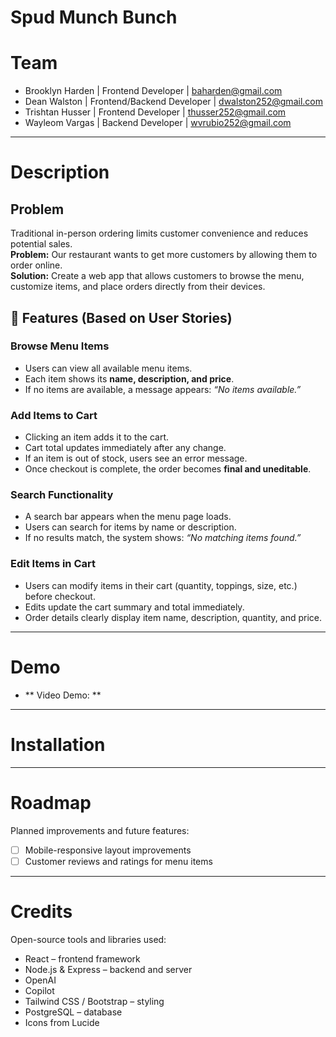 # Spud Munch Bunch


# Team
- Brooklyn Harden | Frontend Developer | baharden@gmail.com
- Dean Walston | Frontend/Backend Developer | dwalston252@gmail.com
- Trishtan Husser | Frontend Developer | thusser252@gmail.com
- Wayleom Vargas | Backend Developer | wvrubio252@gmail.com

--- 

# Description
## Problem
Traditional in-person ordering limits customer convenience and reduces potential sales.  
**Problem:** Our restaurant wants to get more customers by allowing them to order online.  
**Solution:** Create a web app that allows customers to browse the menu, customize items, and place orders directly from their devices.

## 📌 Features (Based on User Stories)

### Browse Menu Items
- Users can view all available menu items.
- Each item shows its **name, description, and price**.
- If no items are available, a message appears: *“No items available.”*

### Add Items to Cart
- Clicking an item adds it to the cart.
- Cart total updates immediately after any change.
- If an item is out of stock, users see an error message.
- Once checkout is complete, the order becomes **final and uneditable**.

### Search Functionality
- A search bar appears when the menu page loads.
- Users can search for items by name or description.
- If no results match, the system shows: *“No matching items found.”*

### Edit Items in Cart
- Users can modify items in their cart (quantity, toppings, size, etc.) before checkout.
- Edits update the cart summary and total immediately.
- Order details clearly display item name, description, quantity, and price.

---

# Demo
- ** Video Demo: ** 

---
# Installation

---

# Roadmap
Planned improvements and future features:
- [ ] Mobile-responsive layout improvements
- [ ] Customer reviews and ratings for menu items

--- 

# Credits
Open-source tools and libraries used:
- React – frontend framework
- Node.js & Express – backend and server
- OpenAI
- Copilot
- Tailwind CSS / Bootstrap – styling
- PostgreSQL – database 
- Icons from Lucide 